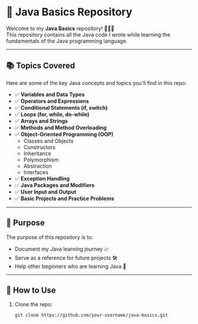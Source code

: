 # 📘 Java Basics Repository

Welcome to my **Java Basics** repository! 👨‍💻✨  
This repository contains all the Java code I wrote while learning the fundamentals of the Java programming language.

---

## 📚 Topics Covered

Here are some of the key Java concepts and topics you'll find in this repo:

- ✅ **Variables and Data Types**
- ✅ **Operators and Expressions**
- ✅ **Conditional Statements (if, switch)**
- ✅ **Loops (for, while, do-while)**
- ✅ **Arrays and Strings**
- ✅ **Methods and Method Overloading**
- ✅ **Object-Oriented Programming (OOP)**
  - Classes and Objects
  - Constructors
  - Inheritance
  - Polymorphism
  - Abstraction
  - Interfaces
- ✅ **Exception Handling**
- ✅ **Java Packages and Modifiers**
- ✅ **User Input and Output**
- ✅ **Basic Projects and Practice Problems**

---

## 🧠 Purpose

The purpose of this repository is to:
- Document my Java learning journey 📈
- Serve as a reference for future projects 🛠️
- Help other beginners who are learning Java 📖

---

## 🔧 How to Use

1. Clone the repo:
   ```bash
   git clone https://github.com/your-username/java-basics.git
